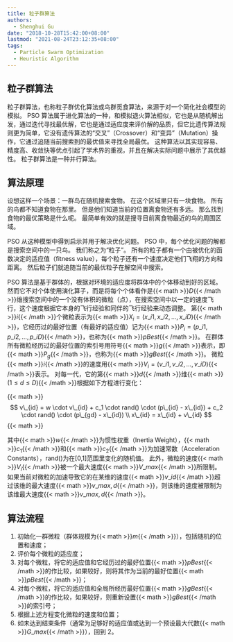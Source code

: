 ```yaml
---
title: 粒子群算法
authors:
  - Shenghui Gu
date: "2018-10-28T15:42:00+08:00"
lastmod: "2021-08-24T23:12:35+08:00"
tags:
  - Particle Swarm Optimization
  - Heuristic Algorithm
---
```


## 粒子群算法

粒子群算法，也称粒子群优化算法或鸟群觅食算法，来源于对一个简化社会模型的模拟。
PSO 算法属于进化算法的一种，和模拟退火算法相似，它也是从随机解出发，通过迭代寻找最优解，它也是通过适应度来评价解的品质，但它比遗传算法规则更为简单，它没有遗传算法的“交叉”（Crossover）和“变异”（Mutation）操作，它通过追随当前搜索到的最优值来寻找全局最优。
这种算法以其实现容易、精度高、收敛快等优点引起了学术界的重视，并且在解决实际问题中展示了其优越性。
粒子群算法是一种并行算法。

<!-- more -->

## 算法原理

设想这样一个场景：一群鸟在随机搜索食物。
在这个区域里只有一块食物。
所有的鸟都不知道食物在那里。
但是他们知道当前的位置离食物还有多远。
那么找到食物的最优策略是什么呢。
最简单有效的就是搜寻目前离食物最近的鸟的周围区域。

PSO 从这种模型中得到启示并用于解决优化问题。
PSO 中，每个优化问题的解都是搜索空间中的一只鸟。
我们称之为“粒子”。
所有的粒子都有一个由被优化的函数决定的适应值（fitness value），每个粒子还有一个速度决定他们飞翔的方向和距离。
然后粒子们就追随当前的最优粒子在解空间中搜索。

PSO 算法是基于群体的，根据对环境的适应度将群体中的个体移动到好的区域。
然而它不对个体使用演化算子，而是将每个个体看作是{{< math >}}$D${{< /math >}}维搜索空间中的一个没有体积的微粒（点），在搜索空间中以一定的速度飞行，这个速度根据它本身的飞行经验和同伴的飞行经验来动态调整。
第{{< math >}}$i${{< /math >}}个微粒表示为{{< math >}}$X_i = (x\_{i1}, x\_{i2}, ..., x\_{iD})${{< /math >}}，它经历过的最好位置（有最好的适应值）记为{{< math >}}$P_i = (p\_{i1}, p\_{i2}, ..., p\_{iD})${{< /math >}}，也称为{{< math >}}$pBest${{< /math >}}。
在群体所有微粒经历过的最好位置的索引号用符号{{< math >}}$g${{< /math >}}表示，即{{< math >}}$P_g${{< /math >}}，也称为{{< math >}}$gBest${{< /math >}}。
微粒{{< math >}}$i${{< /math >}}的速度用{{< math >}}$V_i = (v\_{i1}, v\_{i2}, ..., v\_{iD})${{< /math >}}表示。
对每一代，它的第{{< math >}}$d${{< /math >}}维{{< math >}}$(1 ≤ d ≤ D)${{< /math >}}根据如下方程进行变化：

{{< math >}}
$$
v\_{id} = w \cdot v\_{id} + c_1 \cdot rand() \cdot (p\_{id} - x\_{id}) + c_2 \cdot rand() \cdot (p\_{gd} - x\_{id}) \\
x\_{id} = x\_{id} + v\_{id}
$$
{{< math >}}

其中{{< math >}}$w${{< /math >}}为惯性权重（Inertia Weight），{{< math >}}$c_1${{< /math >}}和{{< math >}}$c_2${{< /math >}}为加速常数（Acceleration Constants），rand()为在[0,1]范围里变化的随机值。
此外，微粒的速度{{< math >}}$V_i${{< /math >}}被一个最大速度{{< math >}}$V\_{max}${{< /math >}}所限制。
如果当前对微粒的加速导致它的在某维的速度{{< math >}}$v\_{id}${{< /math >}}超过该维的最大速度{{< math >}}$v\_{max,d}${{< /math >}}，则该维的速度被限制为该维最大速度{{< math >}}$v\_{max,d}${{< /math >}}。

## 算法流程

1. 初始化一群微粒（群体规模为{{< math >}}$m${{< /math >}}），包括随机的位置和速度；
2. 评价每个微粒的适应度；
3. 对每个微粒，将它的适应值和它经历过的最好位置{{< math >}}$pBest${{< /math >}}的作比较，如果较好，则将其作为当前的最好位置{{< math >}}$pBest${{< /math >}}；
4. 对每个微粒，将它的适应值和全局所经历最好位置{{< math >}}$gBest${{< /math >}}的作比较，如果较好，则重新设置{{< math >}}$gBest${{< /math >}}的索引号；
5. 根据上述方程变化微粒的速度和位置；
6. 如未达到结束条件（通常为足够好的适应值或达到一个预设最大代数{{< math >}}$G\_{max}${{< /math >}}），回到 2。
